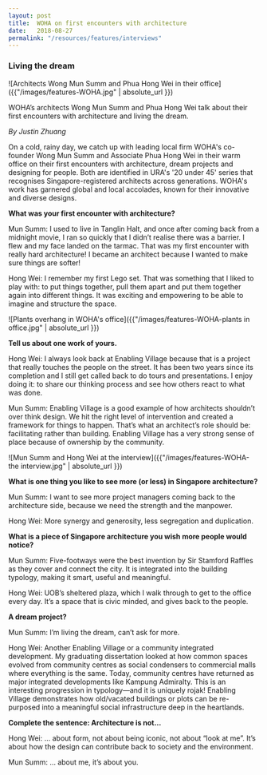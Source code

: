 ```yaml
---
layout: post
title:  WOHA on first encounters with architecture
date:   2018-08-27
permalink: "/resources/features/interviews"
---
```


### **Living the dream**

![Architects Wong Mun Summ and Phua Hong Wei in their office]({{"/images/features-WOHA.jpg" | absolute_url }})

WOHA’s architects Wong Mun Summ and Phua Hong Wei talk about their first encounters with architecture and living the dream.

*By Justin Zhuang*

On a cold, rainy day, we catch up with leading local firm WOHA's co-founder Wong Mun Summ and Associate Phua Hong Wei in their warm office on their first encounters with architecture, dream projects and designing for people. Both are identified in URA's '20 under 45' series that recognises Singapore-registered architects across generations. WOHA's work has garnered global and local accolades, known for their innovative and diverse designs.

**What was your first encounter with architecture?** 

Mun Summ: I used to live in Tanglin Halt, and once after coming back from a midnight movie, I ran so quickly that I didn’t realise there was a barrier. I flew and my face landed on the tarmac. That was my first encounter with really hard architecture! I became an architect because I wanted to make sure things are softer! 

Hong Wei: I remember my first Lego set. That was something that I liked to play with: to put things together, pull them apart and put them together again into different things. It was exciting and empowering to be able to imagine and structure the space. 

![Plants overhang in WOHA's office]({{"/images/features-WOHA-plants in office.jpg" | absolute_url }})

**Tell us about one work of yours.**

Hong Wei: I always look back at Enabling Village because that is a project that really touches the people on the street. It has been two years since its completion and I still get called back to do tours and presentations. I enjoy doing it: to share our thinking process and see how others react to what was done. 

Mun Summ: Enabling Village is a good example of how architects shouldn’t over think design. We hit the right level of intervention and created a framework for things to happen. That’s what an architect’s role should be: facilitating rather than building. Enabling Village has a very strong sense of place because of ownership by the community. 

![Mun Summ and Hong Wei at the interview]({{"/images/features-WOHA-the interview.jpg" | absolute_url }})

**What is one thing you like to see more (or less) in Singapore architecture?**

Mun Summ: I want to see more project managers coming back to the architecture side, because we need the strength and the manpower. 

Hong Wei: More synergy and generosity, less segregation and duplication.

**What is a piece of Singapore architecture you wish more people would notice?** 

Mun Summ:  Five-footways were the best invention by Sir Stamford Raffles as they cover and connect the city. It is integrated into the building typology, making it smart, useful and meaningful. 

Hong Wei: UOB’s sheltered plaza, which I walk through to get to the office every day. It’s a space that is civic minded, and gives back to the people. 

**A dream project?**

Mun Summ: I’m living the dream, can’t ask for more. 

Hong Wei: Another Enabling Village or a community integrated development. My graduating dissertation looked at how common spaces evolved from community centres as social condensers to commercial malls where everything is the same. Today, community centres have returned as major integrated developments like Kampung Admiralty. This is an interesting progression in typology—and it is uniquely rojak! Enabling Village demonstrates how old/vacated buildings or plots can be re-purposed into a meaningful social infrastructure deep in the heartlands. 

**Complete the sentence: Architecture is not…**

Hong Wei: … about form, not about being iconic, not about “look at me”. It’s about how the design can contribute back to society and the environment. 

Mun Summ: … about me, it’s about you. 

